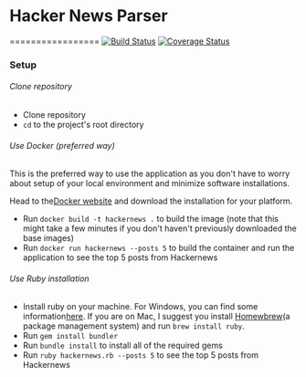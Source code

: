 # Hacker News Parser
=================
[![Build Status](https://travis-ci.org/emmpak/hackernews.svg?branch=master)](https://travis-ci.com/emmpak/hackernews)
[![Coverage Status](https://coveralls.io/repos/github/emmpak/hackernews/badge.svg?branch=master)](https://coveralls.io/github/emmpak/hackernews?branch=master)

### Setup

###### Clone repository

* Clone repository
* `cd` to the project's root directory

###### Use Docker (preferred way)

This is the preferred way to use the application as you don't have to worry about setup of your local environment and minimize software installations. 

Head to the[Docker website](https://docs.docker.com/install/#supported-platforms) and download the installation for your platform.

* Run `docker build -t hackernews .` to build the image (note that this might take a few minutes if you don't haven't previously downloaded the base images)
* Run `docker run hackernews --posts 5` to build the container and run the application to see the top 5 posts from Hackernews

 
###### Use Ruby installation

* Install ruby on your machine. For Windows, you can find some information[here](https://rubyinstaller.org/). If you are on Mac, I suggest you install [Homewbrew](https://brew.sh/)(a package management system) and run `brew install ruby`.
* Run `gem install bundler`
* Run `bundle install` to install all of the required gems
* Run `ruby hackernews.rb --posts 5` to see the top 5 posts from Hackernews



